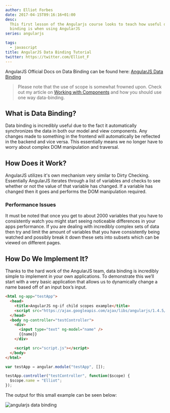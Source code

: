 ```yaml
---
author: Elliot Forbes
date: 2017-04-15T09:16:16+01:00
desc:
  This first lesson of the Angularjs course looks to teach how useful data
  binding is when using AngularJS
series: angularjs

tags:
  - javascript
title: AngularJS Data Binding Tutorial
twitter: https://twitter.com/Elliot_F
---
```


AngularJS Official Docs on Data Binding can be found here: [AngularJS Data Binding](https://docs.angularjs.org/guide/databinding)

> Please note that the use of scope is somewhat frowned upon. Check out my
> article on
> [Working with Components](/javascript/angularjs/working-with-angularjs-component-applications/) and how you should use one way data-binding.

<h2>What is Data Binding?</h2>

<p>Data binding is incredibly useful due to the fact it automatically synchronizes the data in both our model and view components. Any changes made to something in the frontend will automatically be reflected in the backend and vice versa. This essentially means we no longer have to worry about complex DOM manipulation and traversal.</p>

## How Does it Work?

AngularJS utilizes it's own mechanism very similar to Dirty Checking.
Essentially AngularJS iterates through a list of variables and checks to see
whether or not the value of that variable has changed. If a variable has changed
then it goes and performs the DOM manipulation required.

### Performance Issues

It must be noted that once you get to about 2000 variables that you have to
consistently watch you might start seeing noticeable differences in your apps
performance. If you are dealing with incredibly complex sets of data then try
and limit the amount of variables that you have consistently being watched and
possibly break it down these sets into subsets which can be viewed on different
pages.

<h2>How Do We Implement It?</h2>

<p>Thanks to the hard work of the AngularJS team, data binding is incredibly simple to implement in your own applications. To demonstrate this we’ll start with a very basic application that allows us to dynamically change a name based off of an input box’s input.</p>

```html
<html ng-app="testApp">
  <head>
    <title>AngularJS ng-if child scopes example</title>
    <script src="https://ajax.googleapis.com/ajax/libs/angularjs/1.4.5/angular.min.js"></script>
  </head>
  <body ng-controller="testController">
    <div>
      <input type="text" ng-model="name" />
      {{name}}
    </div>

    <script src="script.js"></script>
  </body>
</html>
```

```js
var testApp = angular.module("testApp", []);

testApp.controller("testController", function($scope) {
  $scope.name = "Elliot";
});
```

<p>The output for this small example can be seen below:</p>

<img src="https://images.tutorialedge.net/uploads/databinding.gif" alt="angularjs data binding"/>
